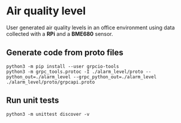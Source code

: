 # Air quality level
User generated air quality levels in an office environment using data collected with a **RPi** and a **BME680** sensor. 
## Generate code from proto files
```
python3 -m pip install --user grpcio-tools
python3 -m grpc_tools.protoc -I ./alarm_level/proto --python_out=./alarm_level --grpc_python_out=./alarm_level ./alarm_level/proto/grpcapi.proto
```
## Run unit tests
```
python3 -m unittest discover -v
```
